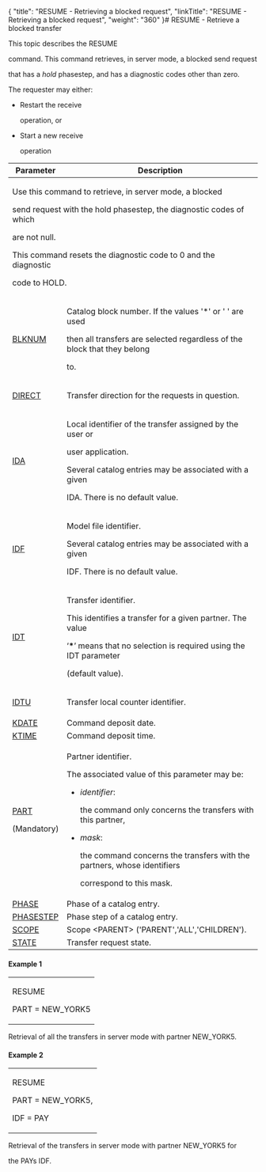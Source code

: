 {
    "title": "RESUME - Retrieving a blocked request",
    "linkTitle": "RESUME - Retrieving a blocked request",
    "weight": "360"
}# <span id="kanchor53"></span><span id="Title"></span>RESUME - Retrieve a blocked transfer

This topic describes the <span id="About_the_RESUME_Command"></span>RESUME
command. This command retrieves, in server mode, a blocked send request
that has a *hold* phasestep, and has a diagnostic codes other than zero.

The requester may either:

-   Restart the receive
    operation, or
-   Start a new receive
    operation

<table data-cellspacing="0" width="90%">
<thead>
<tr class="header">
<th>Parameter</th>
<th>Description</th>
</tr>
</thead>
<tbody>
<tr class="odd" data-valign="top">
<td colspan="2"><p>Use this command to retrieve, in server mode, a blocked
send request with the hold phasestep, the diagnostic codes of which
are not null.</p>
<p>This command resets the diagnostic code to 0 and the diagnostic
code to HOLD.</p></td>
</tr>
<tr class="even" data-valign="top">
<td><p><a href="../../../command_summary/parameter_intro/blknum">BLKNUM</a> </p></td>
<td><p>Catalog block number. If the values '*' or ' ' are used
then all transfers are selected regardless of the block that they belong
to.</p></td>
</tr>
<tr class="odd" data-valign="top">
<td><p><a href="../../../command_summary/parameter_intro/direct">DIRECT</a> </p></td>
<td><p>Transfer direction for the requests in question.</p></td>
</tr>
<tr class="even" data-valign="top">
<td><p><a href="../../../command_summary/parameter_intro/ida">IDA</a> </p></td>
<td><p>Local identifier of the transfer assigned by the user or
user application.</p>
<p>Several catalog entries may be associated with a given
IDA. There is no default value.</p></td>
</tr>
<tr class="odd" data-valign="top">
<td><p><a href="../../../command_summary/parameter_intro/idf">IDF</a> </p></td>
<td><p>Model file identifier.</p>
<p>Several catalog entries may be associated with a given
IDF. There is no default value.</p></td>
</tr>
<tr class="even" data-valign="top">
<td><p><a href="../../../command_summary/parameter_intro/idu">IDT</a> </p></td>
<td><p>Transfer identifier.</p>
<p>This identifies a transfer for a given partner. The value
‘<strong>*</strong>’ means that no selection is required using the IDT parameter
(default value).</p></td>
</tr>
<tr class="odd" data-valign="top">
<td><p><a href="../../../command_summary/parameter_intro/idtu">IDTU</a> </p></td>
<td><p>Transfer local counter identifier.</p></td>
</tr>
<tr class="even" data-valign="top">
<td><a href="kdate.htm">KDATE</a></td>
<td>Command deposit date.</td>
</tr>
<tr class="odd" data-valign="top">
<td><a href="ktime.htm">KTIME</a></td>
<td>Command deposit time.</td>
</tr>
<tr class="even" data-valign="top">
<td><p><a href="../../../command_summary/parameter_intro/part">PART</a> </p>
<p>(Mandatory)</p></td>
<td><p>Partner identifier.</p>
<p>The associated value of this parameter may be:</p>
<ul>
<li><em>identifier</em>:
the command only concerns the transfers with this partner,</li>
<li><em>mask</em>:
the command concerns the transfers with the partners, whose identifiers
correspond to this mask.</li>
</ul></td>
</tr>
<tr class="odd" data-valign="top">
<td><a href="phase.htm">PHASE</a></td>
<td>Phase of a catalog entry.</td>
</tr>
<tr class="even" data-valign="top">
<td><a href="phasestep.htm">PHASESTEP</a></td>
<td>Phase step of a catalog entry.</td>
</tr>
<tr class="odd" data-valign="top">
<td><a href="../../../command_summary/parameter_intro/scope">SCOPE</a></td>
<td>Scope &lt;PARENT&gt; ('PARENT','ALL','CHILDREN').</td>
</tr>
<tr class="even" data-valign="top">
<td><a href="../../../command_summary/parameter_intro/state">STATE</a></td>
<td>Transfer request state.</td>
</tr>
</tbody>
</table>

#### Example 1

<table data-cellspacing="0">
<tbody>
<tr class="odd">
<td><p>RESUME</p>
<p>PART = NEW_YORK5</p></td>
</tr>
</tbody>
</table>

Retrieval of all the transfers in server mode with partner NEW\_YORK5.

#### Example 2

<table data-cellspacing="0">
<tbody>
<tr class="odd">
<td><p>RESUME</p>
<p>PART = NEW_YORK5,</p>
<p>IDF = PAY</p></td>
</tr>
</tbody>
</table>

Retrieval of the transfers in server mode with partner NEW\_YORK5 for
the PAYs IDF.
